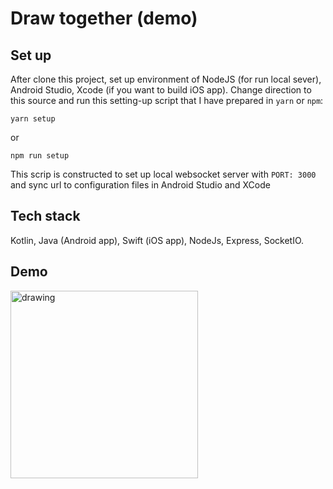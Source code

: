 # Draw together (demo)

## Set up
After clone this project, set up environment of NodeJS (for run local sever), Android Studio, Xcode (if you want to build iOS app).
Change direction to this source and run this setting-up script that I have prepared in `yarn` or `npm`:

```
yarn setup
```
or 
```
npm run setup
```
This scrip is constructed to set up local websocket server with `PORT: 3000` and sync url to configuration files in Android Studio and XCode

## Tech stack
Kotlin, Java (Android app), Swift (iOS app), NodeJs, Express, SocketIO.

## Demo

<img src="demo/drawTogetherDemo.gif" alt="drawing" width="300"/>
